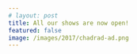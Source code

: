 ```yaml
---
# layout: post
title: All our shows are now open!
featured: false
image: /images/2017/chadrad-ad.png
---
```


<script lang="ts">
  import SeasonImage from "$components/SeasonImage.svelte"
</script>

<SeasonImage season="2017" imageFile="chadrad-ad.png" alt="2017 season ad" />
